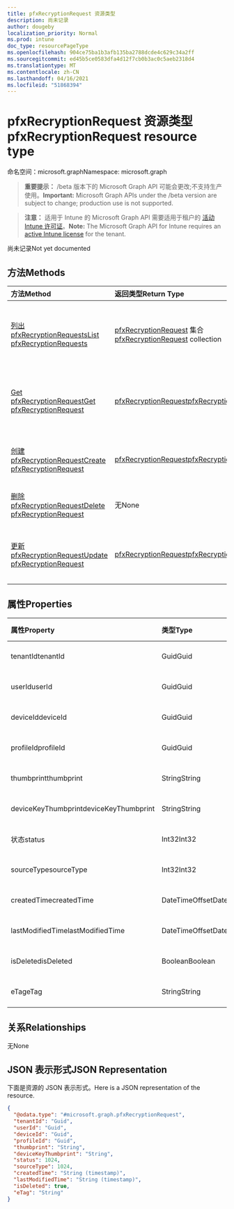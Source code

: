 ```yaml
---
title: pfxRecryptionRequest 资源类型
description: 尚未记录
author: dougeby
localization_priority: Normal
ms.prod: intune
doc_type: resourcePageType
ms.openlocfilehash: 904ce75ba1b3afb135ba2788dcde4c629c34a2ff
ms.sourcegitcommit: ed45b5ce0583dfa4d12f7cb0b3ac0c5aeb2318d4
ms.translationtype: MT
ms.contentlocale: zh-CN
ms.lasthandoff: 04/16/2021
ms.locfileid: "51868394"
---
```

# <a name="pfxrecryptionrequest-resource-type"></a><span data-ttu-id="f3f65-103">pfxRecryptionRequest 资源类型</span><span class="sxs-lookup"><span data-stu-id="f3f65-103">pfxRecryptionRequest resource type</span></span>

<span data-ttu-id="f3f65-104">命名空间：microsoft.graph</span><span class="sxs-lookup"><span data-stu-id="f3f65-104">Namespace: microsoft.graph</span></span>

> <span data-ttu-id="f3f65-105">**重要提示：** /beta 版本下的 Microsoft Graph API 可能会更改;不支持生产使用。</span><span class="sxs-lookup"><span data-stu-id="f3f65-105">**Important:** Microsoft Graph APIs under the /beta version are subject to change; production use is not supported.</span></span>

> <span data-ttu-id="f3f65-106">**注意：** 适用于 Intune 的 Microsoft Graph API 需要适用于租户的 [活动 Intune 许可证](https://go.microsoft.com/fwlink/?linkid=839381)。</span><span class="sxs-lookup"><span data-stu-id="f3f65-106">**Note:** The Microsoft Graph API for Intune requires an [active Intune license](https://go.microsoft.com/fwlink/?linkid=839381) for the tenant.</span></span>

<span data-ttu-id="f3f65-107">尚未记录</span><span class="sxs-lookup"><span data-stu-id="f3f65-107">Not yet documented</span></span>

## <a name="methods"></a><span data-ttu-id="f3f65-108">方法</span><span class="sxs-lookup"><span data-stu-id="f3f65-108">Methods</span></span>
|<span data-ttu-id="f3f65-109">方法</span><span class="sxs-lookup"><span data-stu-id="f3f65-109">Method</span></span>|<span data-ttu-id="f3f65-110">返回类型</span><span class="sxs-lookup"><span data-stu-id="f3f65-110">Return Type</span></span>|<span data-ttu-id="f3f65-111">说明</span><span class="sxs-lookup"><span data-stu-id="f3f65-111">Description</span></span>|
|:---|:---|:---|
|[<span data-ttu-id="f3f65-112">列出 pfxRecryptionRequests</span><span class="sxs-lookup"><span data-stu-id="f3f65-112">List pfxRecryptionRequests</span></span>](../api/intune-raimportcerts-pfxrecryptionrequest-list.md)|<span data-ttu-id="f3f65-113">[pfxRecryptionRequest](../resources/intune-raimportcerts-pfxrecryptionrequest.md) 集合</span><span class="sxs-lookup"><span data-stu-id="f3f65-113">[pfxRecryptionRequest](../resources/intune-raimportcerts-pfxrecryptionrequest.md) collection</span></span>|<span data-ttu-id="f3f65-114">列出 [pfxRecryptionRequest](../resources/intune-raimportcerts-pfxrecryptionrequest.md) 对象的属性和关系。</span><span class="sxs-lookup"><span data-stu-id="f3f65-114">List properties and relationships of the [pfxRecryptionRequest](../resources/intune-raimportcerts-pfxrecryptionrequest.md) objects.</span></span>|
|[<span data-ttu-id="f3f65-115">Get pfxRecryptionRequest</span><span class="sxs-lookup"><span data-stu-id="f3f65-115">Get pfxRecryptionRequest</span></span>](../api/intune-raimportcerts-pfxrecryptionrequest-get.md)|[<span data-ttu-id="f3f65-116">pfxRecryptionRequest</span><span class="sxs-lookup"><span data-stu-id="f3f65-116">pfxRecryptionRequest</span></span>](../resources/intune-raimportcerts-pfxrecryptionrequest.md)|<span data-ttu-id="f3f65-117">读取 [pfxRecryptionRequest](../resources/intune-raimportcerts-pfxrecryptionrequest.md) 对象的属性和关系。</span><span class="sxs-lookup"><span data-stu-id="f3f65-117">Read properties and relationships of the [pfxRecryptionRequest](../resources/intune-raimportcerts-pfxrecryptionrequest.md) object.</span></span>|
|[<span data-ttu-id="f3f65-118">创建 pfxRecryptionRequest</span><span class="sxs-lookup"><span data-stu-id="f3f65-118">Create pfxRecryptionRequest</span></span>](../api/intune-raimportcerts-pfxrecryptionrequest-create.md)|[<span data-ttu-id="f3f65-119">pfxRecryptionRequest</span><span class="sxs-lookup"><span data-stu-id="f3f65-119">pfxRecryptionRequest</span></span>](../resources/intune-raimportcerts-pfxrecryptionrequest.md)|<span data-ttu-id="f3f65-120">创建新的 [pfxRecryptionRequest](../resources/intune-raimportcerts-pfxrecryptionrequest.md) 对象。</span><span class="sxs-lookup"><span data-stu-id="f3f65-120">Create a new [pfxRecryptionRequest](../resources/intune-raimportcerts-pfxrecryptionrequest.md) object.</span></span>|
|[<span data-ttu-id="f3f65-121">删除 pfxRecryptionRequest</span><span class="sxs-lookup"><span data-stu-id="f3f65-121">Delete pfxRecryptionRequest</span></span>](../api/intune-raimportcerts-pfxrecryptionrequest-delete.md)|<span data-ttu-id="f3f65-122">无</span><span class="sxs-lookup"><span data-stu-id="f3f65-122">None</span></span>|<span data-ttu-id="f3f65-123">删除 [pfxRecryptionRequest](../resources/intune-raimportcerts-pfxrecryptionrequest.md)。</span><span class="sxs-lookup"><span data-stu-id="f3f65-123">Deletes a [pfxRecryptionRequest](../resources/intune-raimportcerts-pfxrecryptionrequest.md).</span></span>|
|[<span data-ttu-id="f3f65-124">更新 pfxRecryptionRequest</span><span class="sxs-lookup"><span data-stu-id="f3f65-124">Update pfxRecryptionRequest</span></span>](../api/intune-raimportcerts-pfxrecryptionrequest-update.md)|[<span data-ttu-id="f3f65-125">pfxRecryptionRequest</span><span class="sxs-lookup"><span data-stu-id="f3f65-125">pfxRecryptionRequest</span></span>](../resources/intune-raimportcerts-pfxrecryptionrequest.md)|<span data-ttu-id="f3f65-126">更新 [pfxRecryptionRequest 对象](../resources/intune-raimportcerts-pfxrecryptionrequest.md) 的属性。</span><span class="sxs-lookup"><span data-stu-id="f3f65-126">Update the properties of a [pfxRecryptionRequest](../resources/intune-raimportcerts-pfxrecryptionrequest.md) object.</span></span>|

## <a name="properties"></a><span data-ttu-id="f3f65-127">属性</span><span class="sxs-lookup"><span data-stu-id="f3f65-127">Properties</span></span>
|<span data-ttu-id="f3f65-128">属性</span><span class="sxs-lookup"><span data-stu-id="f3f65-128">Property</span></span>|<span data-ttu-id="f3f65-129">类型</span><span class="sxs-lookup"><span data-stu-id="f3f65-129">Type</span></span>|<span data-ttu-id="f3f65-130">说明</span><span class="sxs-lookup"><span data-stu-id="f3f65-130">Description</span></span>|
|:---|:---|:---|
|<span data-ttu-id="f3f65-131">tenantId</span><span class="sxs-lookup"><span data-stu-id="f3f65-131">tenantId</span></span>|<span data-ttu-id="f3f65-132">Guid</span><span class="sxs-lookup"><span data-stu-id="f3f65-132">Guid</span></span>|<span data-ttu-id="f3f65-133">尚未记录</span><span class="sxs-lookup"><span data-stu-id="f3f65-133">Not yet documented</span></span>|
|<span data-ttu-id="f3f65-134">userId</span><span class="sxs-lookup"><span data-stu-id="f3f65-134">userId</span></span>|<span data-ttu-id="f3f65-135">Guid</span><span class="sxs-lookup"><span data-stu-id="f3f65-135">Guid</span></span>|<span data-ttu-id="f3f65-136">尚未记录</span><span class="sxs-lookup"><span data-stu-id="f3f65-136">Not yet documented</span></span>|
|<span data-ttu-id="f3f65-137">deviceId</span><span class="sxs-lookup"><span data-stu-id="f3f65-137">deviceId</span></span>|<span data-ttu-id="f3f65-138">Guid</span><span class="sxs-lookup"><span data-stu-id="f3f65-138">Guid</span></span>|<span data-ttu-id="f3f65-139">尚未记录</span><span class="sxs-lookup"><span data-stu-id="f3f65-139">Not yet documented</span></span>|
|<span data-ttu-id="f3f65-140">profileId</span><span class="sxs-lookup"><span data-stu-id="f3f65-140">profileId</span></span>|<span data-ttu-id="f3f65-141">Guid</span><span class="sxs-lookup"><span data-stu-id="f3f65-141">Guid</span></span>|<span data-ttu-id="f3f65-142">尚未记录</span><span class="sxs-lookup"><span data-stu-id="f3f65-142">Not yet documented</span></span>|
|<span data-ttu-id="f3f65-143">thumbprint</span><span class="sxs-lookup"><span data-stu-id="f3f65-143">thumbprint</span></span>|<span data-ttu-id="f3f65-144">String</span><span class="sxs-lookup"><span data-stu-id="f3f65-144">String</span></span>|<span data-ttu-id="f3f65-145">尚未记录</span><span class="sxs-lookup"><span data-stu-id="f3f65-145">Not yet documented</span></span>|
|<span data-ttu-id="f3f65-146">deviceKeyThumbprint</span><span class="sxs-lookup"><span data-stu-id="f3f65-146">deviceKeyThumbprint</span></span>|<span data-ttu-id="f3f65-147">String</span><span class="sxs-lookup"><span data-stu-id="f3f65-147">String</span></span>|<span data-ttu-id="f3f65-148">尚未记录</span><span class="sxs-lookup"><span data-stu-id="f3f65-148">Not yet documented</span></span>|
|<span data-ttu-id="f3f65-149">状态</span><span class="sxs-lookup"><span data-stu-id="f3f65-149">status</span></span>|<span data-ttu-id="f3f65-150">Int32</span><span class="sxs-lookup"><span data-stu-id="f3f65-150">Int32</span></span>|<span data-ttu-id="f3f65-151">尚未记录</span><span class="sxs-lookup"><span data-stu-id="f3f65-151">Not yet documented</span></span>|
|<span data-ttu-id="f3f65-152">sourceType</span><span class="sxs-lookup"><span data-stu-id="f3f65-152">sourceType</span></span>|<span data-ttu-id="f3f65-153">Int32</span><span class="sxs-lookup"><span data-stu-id="f3f65-153">Int32</span></span>|<span data-ttu-id="f3f65-154">尚未记录</span><span class="sxs-lookup"><span data-stu-id="f3f65-154">Not yet documented</span></span>|
|<span data-ttu-id="f3f65-155">createdTime</span><span class="sxs-lookup"><span data-stu-id="f3f65-155">createdTime</span></span>|<span data-ttu-id="f3f65-156">DateTimeOffset</span><span class="sxs-lookup"><span data-stu-id="f3f65-156">DateTimeOffset</span></span>|<span data-ttu-id="f3f65-157">尚未记录</span><span class="sxs-lookup"><span data-stu-id="f3f65-157">Not yet documented</span></span>|
|<span data-ttu-id="f3f65-158">lastModifiedTime</span><span class="sxs-lookup"><span data-stu-id="f3f65-158">lastModifiedTime</span></span>|<span data-ttu-id="f3f65-159">DateTimeOffset</span><span class="sxs-lookup"><span data-stu-id="f3f65-159">DateTimeOffset</span></span>|<span data-ttu-id="f3f65-160">尚未记录</span><span class="sxs-lookup"><span data-stu-id="f3f65-160">Not yet documented</span></span>|
|<span data-ttu-id="f3f65-161">isDeleted</span><span class="sxs-lookup"><span data-stu-id="f3f65-161">isDeleted</span></span>|<span data-ttu-id="f3f65-162">Boolean</span><span class="sxs-lookup"><span data-stu-id="f3f65-162">Boolean</span></span>|<span data-ttu-id="f3f65-163">尚未记录</span><span class="sxs-lookup"><span data-stu-id="f3f65-163">Not yet documented</span></span>|
|<span data-ttu-id="f3f65-164">eTag</span><span class="sxs-lookup"><span data-stu-id="f3f65-164">eTag</span></span>|<span data-ttu-id="f3f65-165">String</span><span class="sxs-lookup"><span data-stu-id="f3f65-165">String</span></span>|<span data-ttu-id="f3f65-166">尚未记录</span><span class="sxs-lookup"><span data-stu-id="f3f65-166">Not yet documented</span></span>|

## <a name="relationships"></a><span data-ttu-id="f3f65-167">关系</span><span class="sxs-lookup"><span data-stu-id="f3f65-167">Relationships</span></span>
<span data-ttu-id="f3f65-168">无</span><span class="sxs-lookup"><span data-stu-id="f3f65-168">None</span></span>

## <a name="json-representation"></a><span data-ttu-id="f3f65-169">JSON 表示形式</span><span class="sxs-lookup"><span data-stu-id="f3f65-169">JSON Representation</span></span>
<span data-ttu-id="f3f65-170">下面是资源的 JSON 表示形式。</span><span class="sxs-lookup"><span data-stu-id="f3f65-170">Here is a JSON representation of the resource.</span></span>
<!-- {
  "blockType": "resource",
  "keyProperty": "id",
  "@odata.type": "microsoft.graph.pfxRecryptionRequest"
}
-->
``` json
{
  "@odata.type": "#microsoft.graph.pfxRecryptionRequest",
  "tenantId": "Guid",
  "userId": "Guid",
  "deviceId": "Guid",
  "profileId": "Guid",
  "thumbprint": "String",
  "deviceKeyThumbprint": "String",
  "status": 1024,
  "sourceType": 1024,
  "createdTime": "String (timestamp)",
  "lastModifiedTime": "String (timestamp)",
  "isDeleted": true,
  "eTag": "String"
}
```




